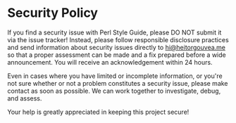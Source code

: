 # Security Policy

If you find a security issue with Perl Style Guide, please DO NOT submit it via the issue tracker! Instead, please follow responsible disclosure practices and send information about security issues directly to [hi@heitorgouvea.me](mailto:hi@heitorgouvea.me) so that a proper assessment can be made and a fix prepared before a wide announcement. You will receive an acknowledgement within 24 hours.

Even in cases where you have limited or incomplete information, or you're not sure whether or not a problem constitutes a security issue, please make contact as soon as possible. We can work together to investigate, debug, and assess.

Your help is greatly appreciated in keeping this project secure!